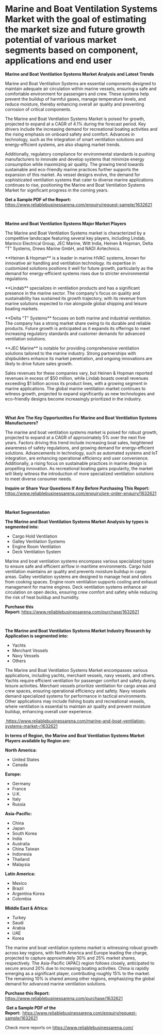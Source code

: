 <p><h1>Marine and Boat Ventilation Systems Market with the goal of estimating the market size and future growth potential of various market segments based on component, applications and end user</h1></p><p><strong>Marine and Boat Ventilation Systems Market Analysis and Latest Trends</strong></p>
<p><p>Marine and Boat Ventilation Systems are essential components designed to maintain adequate air circulation within marine vessels, ensuring a safe and comfortable environment for passengers and crew. These systems help prevent the buildup of harmful gases, manage temperature levels, and reduce moisture, thereby enhancing overall air quality and preventing corrosion of critical components.</p><p>The Marine and Boat Ventilation Systems Market is poised for growth, projected to expand at a CAGR of 4.1% during the forecast period. Key drivers include the increasing demand for recreational boating activities and the rising emphasis on onboard safety and comfort. Advances in technology, such as the integration of smart ventilation solutions and energy-efficient systems, are also shaping market trends. </p><p>Additionally, regulatory compliance for environmental standards is pushing manufacturers to innovate and develop systems that minimize energy consumption while maximizing air quality. The growing trend towards sustainable and eco-friendly marine practices further supports the expansion of this market. As vessel designs evolve, the demand for sophisticated ventilation systems that cater to diverse marine applications continues to rise, positioning the Marine and Boat Ventilation Systems Market for significant progress in the coming years.</p></p>
<p><strong>Get a Sample PDF of the Report:&nbsp;</strong> <a href="https://www.reliablebusinessarena.com/enquiry/request-sample/1632621?utm_campaign=3552&utm_medium=2&utm_source=Github&utm_content=ia&utm_term=29032025&utm_id=marine-and-boat-ventilation-systems">https://www.reliablebusinessarena.com/enquiry/request-sample/1632621</a></p>
<p>&nbsp;</p>
<p><strong>Marine and Boat Ventilation Systems Major Market Players</strong></p>
<p><p>The Marine and Boat Ventilation Systems market is characterized by a competitive landscape featuring several key players, including Lindab, Marinco Electrical Group, JEC Marine, Witt India, Heinen & Hopman, Delta "T" Systems, Drews Marine GmbH, and NADI Airtechnics.</p><p>**Heinen & Hopman** is a leader in marine HVAC systems, known for innovative air handling and ventilation technology. Its expertise in customized solutions positions it well for future growth, particularly as the demand for energy-efficient systems rises due to stricter environmental regulations.</p><p>**Lindab** specializes in ventilation products and has a significant presence in the marine sector. The company's focus on quality and sustainability has sustained its growth trajectory, with its revenue from marine solutions expected to rise alongside global shipping and leisure boating markets.</p><p>**Delta "T" Systems** focuses on both marine and industrial ventilation. The company has a strong market share owing to its durable and reliable products. Future growth is anticipated as it expands its offerings to meet increasing regulatory standards and customer demands for advanced ventilation solutions.</p><p>**JEC Marine** is notable for providing comprehensive ventilation solutions tailored to the marine industry. Strong partnerships with shipbuilders enhance its market penetration, and ongoing innovations are likely to drive future sales growth.</p><p>Sales revenues for these companies vary, but Heinen & Hopman reported revenues in excess of $50 million, while Lindab boasts overall revenues exceeding $1 billion across its product lines, with a growing segment in marine applications. The global marine ventilation market continues to witness growth, projected to expand significantly as new technologies and eco-friendly designs become increasingly prioritized in the industry.</p></p>
<p>&nbsp;</p>
<p><strong>What Are The Key Opportunities For Marine and Boat Ventilation Systems Manufacturers?</strong></p>
<p><p>The marine and boat ventilation systems market is poised for robust growth, projected to expand at a CAGR of approximately 5% over the next five years. Factors driving this trend include increasing boat sales, heightened awareness of safety regulations, and growing demand for energy-efficient solutions. Advancements in technology, such as automated systems and IoT integration, are enhancing operational efficiency and user convenience. Additionally, a rising focus on sustainable practices in marine design is propelling innovation. As recreational boating gains popularity, the market will likely witness the introduction of more specialized ventilation solutions to meet diverse consumer needs.</p></p>
<p><strong>Inquire or Share Your Questions If Any Before Purchasing This Report:</strong> <a href="https://www.reliablebusinessarena.com/enquiry/pre-order-enquiry/1632621?utm_campaign=3552&utm_medium=2&utm_source=Github&utm_content=ia&utm_term=29032025&utm_id=marine-and-boat-ventilation-systems">https://www.reliablebusinessarena.com/enquiry/pre-order-enquiry/1632621</a></p>
<p>&nbsp;</p>
<p><strong>Market Segmentation</strong></p>
<p><strong>The Marine and Boat Ventilation Systems Market Analysis by types is segmented into:</strong></p>
<p><ul><li>Cargo Hold Ventilation</li><li>Galley Ventilation Systems</li><li>Engine Room Ventilation</li><li>Deck Ventilation System</li></ul></p>
<p><p>Marine and boat ventilation systems encompass various specialized types to ensure safe and efficient airflow in maritime environments. Cargo hold ventilation maintains air quality and prevents moisture buildup in cargo areas. Galley ventilation systems are designed to manage heat and odors from cooking spaces. Engine room ventilation supports cooling and exhaust management for marine engines. Deck ventilation systems enhance air circulation on open decks, ensuring crew comfort and safety while reducing the risk of heat buildup and humidity.</p></p>
<p><strong>Purchase this Report:&nbsp;</strong><a href="https://www.reliablebusinessarena.com/purchase/1632621?utm_campaign=3552&utm_medium=2&utm_source=Github&utm_content=ia&utm_term=29032025&utm_id=marine-and-boat-ventilation-systems">https://www.reliablebusinessarena.com/purchase/1632621</a></p>
<p>&nbsp;</p>
<p><strong>The Marine and Boat Ventilation Systems Market Industry Research by Application is segmented into:</strong></p>
<p><ul><li>Yachts</li><li>Merchant Vessels</li><li>Navy Vessels</li><li>Others</li></ul></p>
<p><p>The Marine and Boat Ventilation Systems Market encompasses various applications, including yachts, merchant vessels, navy vessels, and others. Yachts require efficient ventilation for passenger comfort and safety during leisure activities. Merchant vessels prioritize ventilation for cargo areas and crew spaces, ensuring operational efficiency and safety. Navy vessels demand specialized systems for performance in tactical environments. Other applications may include fishing boats and recreational vessels, where ventilation is essential to maintain air quality and prevent moisture buildup, enhancing overall user experience.</p></p>
<p><a href="https://www.reliablebusinessarena.com/marine-and-boat-ventilation-systems-market-r1632621?utm_campaign=3552&utm_medium=2&utm_source=Github&utm_content=ia&utm_term=29032025&utm_id=marine-and-boat-ventilation-systems">&nbsp;https://www.reliablebusinessarena.com/marine-and-boat-ventilation-systems-market-r1632621</a></p>
<p><strong>In terms of Region, the Marine and Boat Ventilation Systems Market Players available by Region are:</strong></p>
<p>
    <p> <strong> North America: </strong>
        <ul>
            <li>United States</li>
            <li>Canada</li>
        </ul>
        </p> 
    <p> <strong> Europe: </strong>
        <ul>
            <li>Germany</li>
            <li>France</li>
            <li>U.K.</li>
            <li>Italy</li>
            <li>Russia</li>
        </ul>
        </p> 
    <p> <strong> Asia-Pacific: </strong>
        <ul>
            <li>China</li>
            <li>Japan</li>
            <li>South Korea</li>
            <li>India</li>
            <li>Australia</li>
            <li>China Taiwan</li>
            <li>Indonesia</li>
            <li>Thailand</li>
            <li>Malaysia</li>
        </ul>
        </p> 
    <p> <strong> Latin America: </strong>
        <ul>
            <li>Mexico</li>
            <li>Brazil</li>
            <li>Argentina Korea</li>
            <li>Colombia</li>
        </ul>
        </p> 
    <p> <strong> Middle East & Africa: </strong>
        <ul>
            <li>Turkey</li>
            <li>Saudi</li>
            <li>Arabia</li>
            <li>UAE</li>
            <li>Korea</li>
        </ul>
    </p>
    </p>
<p><p>The marine and boat ventilation systems market is witnessing robust growth across key regions, with North America and Europe leading the charge, projected to capture approximately 30% and 25% market shares, respectively. The Asia-Pacific (APAC) region follows closely, anticipated to secure around 20% due to increasing boating activities. China is rapidly emerging as a significant player, contributing roughly 15% to the market. The remaining 10% is shared among other regions, emphasizing the global demand for advanced marine ventilation solutions.</p></p>
<p><strong>Purchase this Report: </strong><a href="https://www.reliablebusinessarena.com/purchase/1632621?utm_campaign=3552&utm_medium=2&utm_source=Github&utm_content=ia&utm_term=29032025&utm_id=marine-and-boat-ventilation-systems">https://www.reliablebusinessarena.com/purchase/1632621</a></p>
<p>&nbsp;<strong>Get a Sample PDF of the Report:&nbsp;&nbsp;</strong><a href="https://www.reliablebusinessarena.com/enquiry/request-sample/1632621?utm_campaign=3552&utm_medium=2&utm_source=Github&utm_content=ia&utm_term=29032025&utm_id=marine-and-boat-ventilation-systems">https://www.reliablebusinessarena.com/enquiry/request-sample/1632621</a></p>
<p><strong></strong></p>
<p>Check more reports on <a href="https://www.reliablebusinessarena.com/?utm_campaign=3552&utm_medium=2&utm_source=Github&utm_content=ia&utm_term=29032025&utm_id=marine-and-boat-ventilation-systems">https://www.reliablebusinessarena.com/</a></p>